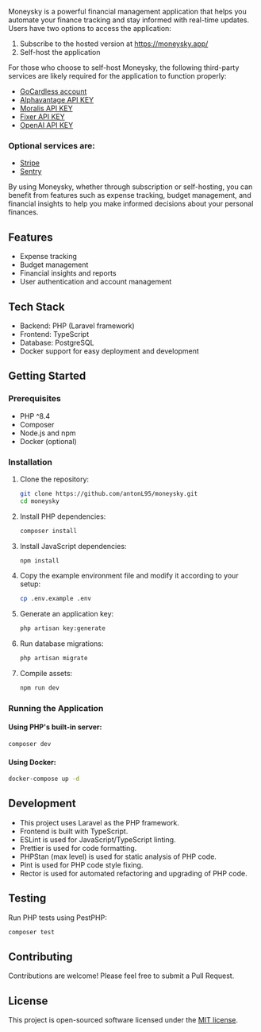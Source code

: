 Moneysky is a powerful financial management application that helps you automate your finance tracking and stay informed with real-time updates. Users have two options to access the application:

1. Subscribe to the hosted version at https://moneysky.app/
2. Self-host the application

For those who choose to self-host Moneysky, the following third-party services are likely required for the application to function properly:

- [GoCardless account](https://gocardless.com/bank-account-data/)
- [Alphavantage API KEY](https://www.alphavantage.co/)
- [Moralis API KEY](https://developers.moralis.com/)
- [Fixer API KEY](https://fixer.io/)
- [OpenAI API KEY](https://platform.openai.com/docs/overview)

### Optional services are:

- [Stripe](https://stripe.com/)
- [Sentry](https://sentry.io/)

By using Moneysky, whether through subscription or self-hosting, you can benefit from features such as expense tracking, budget management, and financial insights to help you make informed decisions about your personal finances.

## Features

- Expense tracking
- Budget management
- Financial insights and reports
- User authentication and account management

## Tech Stack

- Backend: PHP (Laravel framework)
- Frontend: TypeScript
- Database: PostgreSQL
- Docker support for easy deployment and development

## Getting Started

### Prerequisites

- PHP ^8.4
- Composer
- Node.js and npm
- Docker (optional)

### Installation

1. Clone the repository:
   ```bash
   git clone https://github.com/antonL95/moneysky.git
   cd moneysky
   ```

2. Install PHP dependencies:
   ```bash
   composer install
   ```

3. Install JavaScript dependencies:
   ```bash
   npm install
   ```

4. Copy the example environment file and modify it according to your setup:
   ```bash
   cp .env.example .env
   ```

5. Generate an application key:
   ```bash
   php artisan key:generate
   ```

6. Run database migrations:
   ```bash
   php artisan migrate
   ```

7. Compile assets:
   ```bash
   npm run dev
   ```

### Running the Application

#### Using PHP's built-in server:
```bash
composer dev
```

#### Using Docker:
```bash
docker-compose up -d
```

## Development

- This project uses Laravel as the PHP framework.
- Frontend is built with TypeScript.
- ESLint is used for JavaScript/TypeScript linting.
- Prettier is used for code formatting.
- PHPStan (max level) is used for static analysis of PHP code.
- Pint is used for PHP code style fixing.
- Rector is used for automated refactoring and upgrading of PHP code.

## Testing

Run PHP tests using PestPHP:
```bash
composer test
```

## Contributing

Contributions are welcome! Please feel free to submit a Pull Request.

## License

This project is open-sourced software licensed under the [MIT license](https://opensource.org/licenses/MIT).

